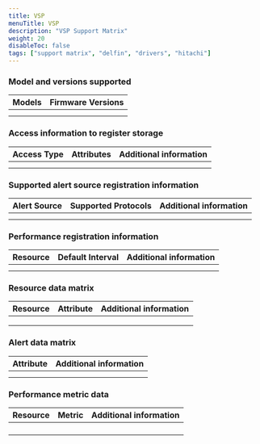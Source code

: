 ```yaml
---
title: VSP
menuTitle: VSP 
description: "VSP Support Matrix"
weight: 20
disableToc: false
tags: ["support matrix", "delfin", "drivers", "hitachi"]
---
```


### Model and versions supported

<table>
    <thead>
        <tr>
            <th>Models</th>
            <th>Firmware Versions</th>
        </tr>
    </thead>
    <tbody>
        <tr>
           <td></td>
           <td></td>
        </tr>
        <tr>
            <td></td>
            <td></td>
        </tr>
    </tbody>
</table>

### Access information to register storage

<table>
    <thead>
        <tr>
            <th>Access Type</th>
            <th>Attributes</th>
            <th>Additional information</th>
        </tr>
    </thead>
    <tbody>
        <tr>
           <td rowspan="2"></td>
           <td></td>
           <td></td>
        </tr>
        <tr>
            <td></td>
            <td></td>
        </tr>
    </tbody>
</table>

### Supported alert source registration information

<table>
    <thead>
        <tr>
            <th>Alert Source</th>
            <th>Supported Protocols</th>
            <th>Additional information</th>
        </tr>
    </thead>
    <tbody>
        <tr>
           <td></td>
           <td></td>
           <td></td>
        </tr>
        <tr>
            <td></td>
            <td></td>
            <td></td>
        </tr>
    </tbody>
</table>

### Performance registration information

<table>
    <thead>
        <tr>
            <th>Resource</th>
            <th>Default Interval</th>
            <th>Additional information</th>
        </tr>
    </thead>
    <tbody>
        <tr>
           <td></td>
           <td></td>
           <td></td>
        </tr>
        <tr>
            <td></td>
            <td></td>
            <td></td>
        </tr>
    </tbody>
</table>

### Resource data matrix

<table>
    <thead>
        <tr>
            <th>Resource</th>
            <th>Attribute</th>
            <th>Additional information</th>
        </tr>
    </thead>
    <tbody>
        <tr>
            <td rowspan=3></td>
            <td></td>
            <td></td>
        </tr>
        <tr>
            <td></td>
            <td></td>
        </tr>
        <tr>
            <td></td>
            <td></td>
        </tr>
    </tbody>
</table>


### Alert data matrix

<table>
    <thead>
        <tr>
            <th>Attribute</th>
            <th>Additional information</th>
        </tr>
    </thead>
    <tbody>
        <tr>
           <td></td>
           <td></td>
        </tr>
        <tr>
            <td></td>
            <td></td>
        </tr>
    </tbody>
</table>

### Performance metric data

<table>
    <thead>
        <tr>
            <th>Resource</th>
            <th>Metric</th>
            <th>Additional information</th>
        </tr>
    </thead>
    <tbody>
        <tr>
            <td rowspan=3></td>
            <td></td>
            <td></td>
        </tr>
        <tr>
            <td></td>
            <td></td>
        </tr>
        <tr>
            <td></td>
            <td></td>
        </tr>
        <tr>
            <td></td>
            <td></td>
        </tr>
    </tbody>
</table>